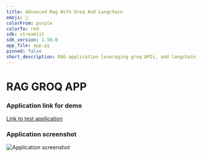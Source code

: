 ```yaml
---
title: Advanced Rag With Groq And Langchain
emoji: 🤖
colorFrom: purple
colorTo: red
sdk: streamlit 
sdk_version: 1.50.0
app_file: app.py
pinned: false
short_description: RAG application leveraging groq APIs, and langchain orch
---
```


# RAG GROQ APP

### Application link for demo 
[Link to test application](https://huggingface.co/spaces/HAJJINIHamza/advanced_rag_with_groq_and_langchain)

### Application screenshot
![Application screenshot](application_screen1.png)
